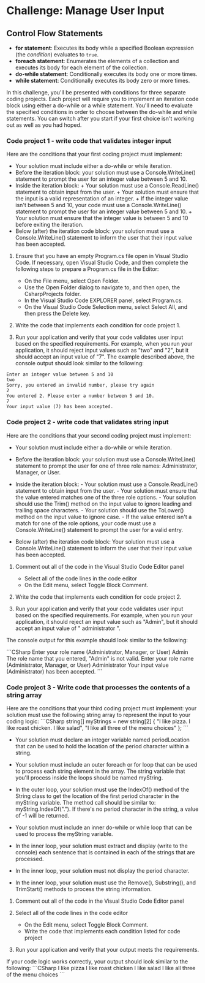 # Challenge: Manage User Input

## Control Flow Statements

- **for statement**: Executes its body while a specified Boolean expression (the *condition*) evaluates to `true`.
- **foreach statement**: Enumerates the elements of a collection and executes its body for each element of the collection.
- **do-while statement**: Conditionally executes its body one or more times.
- **while statement**: Conditionally executes its body zero or more times.

In this challenge, you'll be presented with conditions for three separate coding projects. Each project will require you to implement an iteration code block using either a do-while or a while statement. You'll need to evaluate the specified conditions in order to choose between the do-while and while statements. You can switch after you start if your first choice isn't working out as well as you had hoped.

### Code project 1 - write code that validates integer input

Here are the conditions that your first coding project must implement:

- Your solution must include either a do-while or while iteration.
- Before the iteration block: your solution must use a Console.WriteLine() statement to prompt the user for an integer value between 5 and 10.
- Inside the iteration block:
      + Your solution must use a Console.ReadLine() statement to obtain input from the user.
      + Your solution must ensure that the input is a valid representation of an integer.
      + If the integer value isn't between 5 and 10, your code must use a Console.WriteLine() statement to prompt the user for an integer value between 5 and 10.
      + Your solution must ensure that the integer value is between 5 and 10 before exiting the iteration.
- Below (after) the iteration code block: your solution must use a Console.WriteLine() statement to inform the user that their input value has been accepted.

1. Ensure that you have an empty Program.cs file open in Visual Studio Code.
If necessary, open Visual Studio Code, and then complete the following steps to prepare a Program.cs file in the Editor:
      - On the File menu, select Open Folder.
      - Use the Open Folder dialog to navigate to, and then open, the CsharpProjects folder.
      - In the Visual Studio Code EXPLORER panel, select Program.cs.
      - On the Visual Studio Code Selection menu, select Select All, and then press the Delete key.

2. Write the code that implements each condition for code project 1.

3. Run your application and verify that your code validates user input based on the specified requirements.
 For example, when you run your application, it should reject input values such as "two" and "2", but it should accept an input value of "7".
 The example described above, the console output should look similar to the following:

```CSharp
Enter an integer value between 5 and 10
two
Sorry, you entered an invalid number, please try again
2
You entered 2. Please enter a number between 5 and 10.
7
Your input value (7) has been accepted.
```

### Code project 2 - write code that validates string input

Here are the conditions that your second coding project must implement:

- Your solution must include either a do-while or while iteration.
- Before the iteration block: your solution must use a Console.WriteLine() statement to prompt the user for one of three role names: Administrator, Manager, or User.
- Inside the iteration block:
      - Your solution must use a Console.ReadLine() statement to obtain input from the user.
      - Your solution must ensure that the value entered matches one of the three role options.
      - Your solution should use the Trim() method on the input value to ignore leading and trailing space characters.
      - Your solution should use the ToLower() method on the input value to ignore case.
      - If the value entered isn't a match for one of the role options, your code must use a Console.WriteLine() statement to prompt the user for a valid entry.

- Below (after) the iteration code block: Your solution must use a Console.WriteLine() statement to inform the user that their input value has been accepted.

1. Comment out all of the code in the Visual Studio Code Editor panel
     - Select all of the code lines in the code editor
     - On the Edit menu, select Toggle Block Comment.

2. Write the code that implements each condition for code project 2.
3. Run your application and verify that your code validates user input based on the specified requirements.
For example, when you run your application, it should reject an input value such as "Admin", but it should accept an input value of " administrator ".

The console output for this example should look similar to the following:

´´´CSharp
Enter your role name (Administrator, Manager, or User)
Admin
The role name that you entered, "Admin" is not valid. Enter your role name (Administrator, Manager, or User)
   Administrator
Your input value (Administrator) has been accepted.
´´´

### Code project 3 - Write code that processes the contents of a string array

Here are the conditions that your third coding project must implement:
your solution must use the following string array to represent the input to your coding logic:
´´´CSharp
string[] myStrings = new string[2] { "I like pizza. I like roast chicken. I like salad", "I like all three of the menu choices" };
´´´

- Your solution must declare an integer variable named periodLocation that can be used to hold the location of the period character within a string.

- Your solution must include an outer foreach or for loop that can be used to process each string element in the array. The string variable that you'll process inside the loops should be named myString.
- In the outer loop, your solution must use the IndexOf() method of the String class to get the location of the first period character in the myString variable. The method call should be similar to: myString.IndexOf("."). If there's no period character in the string, a value of -1 will be returned.
- Your solution must include an inner do-while or while loop that can be used to process the myString variable.
- In the inner loop, your solution must extract and display (write to the console) each sentence that is contained in each of the strings that are processed.
- In the inner loop, your solution must not display the period character.
- In the inner loop, your solution must use the Remove(), Substring(), and TrimStart() methods to process the string information.

1. Comment out all of the code in the Visual Studio Code Editor panel

2. Select all of the code lines in the code editor

    - On the Edit menu, select Toggle Block Comment.
    - Write the code that implements each condition listed for code project

3. Run your application and verify that your output meets the requirements.

If your code logic works correctly, your output should look similar to the following:
´´´CSharp
I like pizza
I like roast chicken
I like salad
I like all three of the menu choices
´´´
